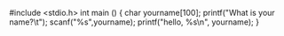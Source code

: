 #include <stdio.h>
int main ()
{
  char yourname[100];
  printf("What is your name?\t");
  scanf("%s",yourname);
  printf("hello, %s\n", yourname);
}
